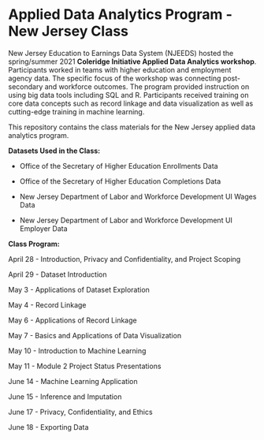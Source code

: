 # Applied Data Analytics Program - New Jersey Class
New Jersey Education to Earnings Data System (NJEEDS) hosted the spring/summer 2021 **Coleridge Initiative Applied Data Analytics workshop**. Participants worked in teams with higher education and employment agency data. The specific focus of the workshop was connecting post-secondary and workforce outcomes. The program provided instruction on using big data tools including SQL and R. Participants received training on core data concepts such as record linkage and data visualization as well as cutting-edge training in machine learning.

This repository contains the class materials for the New Jersey applied data analytics program.

**Datasets Used in the Class:**

* Office of the Secretary of Higher Education Enrollments Data

* Office of the Secretary of Higher Education Completions Data

* New Jersey Department of Labor and Workforce Development UI Wages Data

* New Jersey Department of Labor and Workforce Development UI Employer Data

**Class Program:**

April 28 - Introduction, Privacy and Confidentiality, and Project Scoping

April 29 - Dataset Introduction

May 3 - Applications of Dataset Exploration

May 4 - Record Linkage

May 6 - Applications of Record Linkage

May 7 - Basics and Applications of Data Visualization

May 10 - Introduction to Machine Learning

May 11 - Module 2 Project Status Presentations

June 14 - Machine Learning Application

June 15 - Inference and Imputation

June 17 - Privacy, Confidentiality, and Ethics

June 18 - Exporting Data